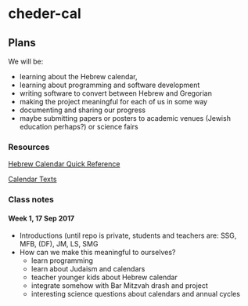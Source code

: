 # cheder-cal

## Plans
We will be: 
 - learning about the Hebrew calendar,
 - learning about programming and software development
 - writing software to convert between Hebrew and Gregorian
 - making the project meaningful for each of us in some way
 - documenting and sharing our progress
 - maybe submitting papers or posters to academic venues (Jewish education perhaps?) or science fairs
 

### Resources
[Hebrew Calendar Quick Reference](files/quickref.pdf)

[Calendar Texts](files/calendarTexts.pdf)

### Class notes

#### Week 1, 17 Sep 2017
 - Introductions (until repo is private, students and teachers are: SSG, MFB, (DF), JM, LS, SMG
 - How can we make this meaningful to ourselves?
   - learn programming
   - learn about Judaism and calendars
   - teacher younger kids about Hebrew calendar
   - integrate somehow with Bar Mitzvah drash and project
   - interesting science questions about calendars and annual cycles
   
 ####
